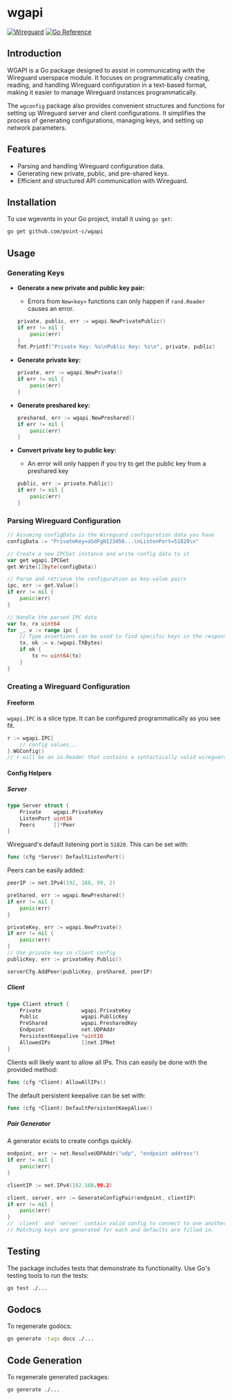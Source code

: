 # wgapi

[![Wireguard](https://img.shields.io/badge/wireguard-%2388171A.svg?logo=wireguard)](https://www.wireguard.com/xplatform/)
[![Go Reference](https://img.shields.io/badge/godoc-reference-%23007d9c.svg)](https://point-c.github.io/wgapi)

## Introduction
WGAPI is a Go package designed to assist in communicating with the Wireguard userspace module. It focuses on programmatically creating, reading, and handling Wireguard configuration in a text-based format, making it easier to manage Wireguard instances programmatically.

The `wgconfig` package also provides convenient structures and functions for setting up Wireguard server and client configurations. It simplifies the process of generating configurations, managing keys, and setting up network parameters.

## Features
- Parsing and handling Wireguard configuration data.
- Generating new private, public, and pre-shared keys.
- Efficient and structured API communication with Wireguard.
  
## Installation

To use wgevents in your Go project, install it using `go get`:

```bash
go get github.com/point-c/wgapi
```

## Usage

### Generating Keys

- **Generate a new private and public key pair:**
  - Errors from `New<key>` functions can only happen if `rand.Reader` causes an error.

  ```go
  private, public, err := wgapi.NewPrivatePublic()
  if err != nil {
      panic(err)
  }
  fmt.Printf("Private Key: %s\nPublic Key: %s\n", private, public)
  ```

- **Generate private key:**
  ```go
  private, err := wgapi.NewPrivate()
  if err != nil {
      panic(err)
  }
  ```

- **Generate preshared key:**
  ```go
  preshared, err := wgapi.NewPreshared()
  if err != nil {
      panic(err)
  }
  ```
  
- **Convert private key to public key:**
  - An error will only happen if you try to get the public key from a preshared key

  ```go
  public, err := private.Public()
  if err != nil {
      panic(err)
  }
  ```
  
### Parsing Wireguard Configuration

```go
// Assuming configData is the Wireguard configuration data you have
configData := "PrivateKey=aSdFgH123456...\nListenPort=51820\n"

// Create a new IPCGet instance and write config data to it
var get wgapi.IPCGet
get.Write([]byte(configData))

// Parse and retrieve the configuration as key-value pairs
ipc, err := get.Value()
if err != nil {
    panic(err)
}

// Handle the parsed IPC data
var tx, rx uint64
for _, v := range ipc {
	// Type assertions can be used to find specific keys in the response
	tx, ok := v.(wgapi.TXBytes)
	if ok {
        tx += uint64(tx)
    }
}
```

### Creating a Wireguard Configuration

#### Freeform

`wgapi.IPC` is a slice type. It can be configured programmatically as you see fit.

```go
r := wgapi.IPC{
	// config values...
}.WGConfig()
// r will be an io.Reader that contains a syntactically valid wireguard configuration
```

#### Config Helpers

##### Server

```go
type Server struct {
    Private    wgapi.PrivateKey
    ListenPort uint16      
    Peers      []*Peer     
}
```

Wireguard's default listening port is `51820`. This can be set with:

```go
func (cfg *Server) DefaultListenPort()
```

Peers can be easily added:

```go
peerIP := net.IPv4(192, 168, 99, 2)

preShared, err := wgapi.NewPreshared()
if err != nil {
    panic(err)
}

privateKey, err := wgapi.NewPrivate()
if err != nil {
    panic(err)
}
// Use private key in client config
publicKey, err := privateKey.Public()

serverCfg.AddPeer(publicKey, preShared, peerIP)
```

##### Client

```go
type Client struct {
	Private             wgapi.PrivateKey  
	Public              wgapi.PublicKey   
	PreShared           wgapi.PresharedKey
	Endpoint            net.UDPAddr       
	PersistentKeepalive *uint16          
	AllowedIPs          []net.IPNet      
}
```

Clients will likely want to allow all IPs. This can easily be done with the provided method:

```go
func (cfg *Client) AllowAllIPs()
```

The default persistent keepalive can be set with:

```go
func (cfg *Client) DefaultPersistentKeepAlive()
```

##### Pair Generator

A generator exists to create configs quickly.

```go
endpoint, err := net.ResolveUDPAddr("udp", "endpoint address")
if err != nil {
    panic(err)
}

clientIP := net.IPv4(192.168.99.2)

client, server, err := GenerateConfigPair(endpoint, clientIP)
if err != nil {
    panic(err)
}
// `client` and `server` contain valid config to connect to one another.
// Matching keys are generated for each and defaults are filled in.
```

## Testing

The package includes tests that demonstrate its functionality. Use Go's testing tools to run the tests:

```bash
go test ./...
```

## Godocs

To regenerate godocs:

```bash
go generate -tags docs ./...
```


## Code Generation

To regenerate generated packages:

```bash
go generate ./...
```
